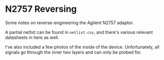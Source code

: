 # N2757 Reversing

Some notes on reverse-engineering the Agilent N2757 adaptor.

A partial netlist can be found in `netlist.csv`, and there's various relevant datasheets in here as well.

I've also included a few photos of the inside of the device. Unfortunately, all signals go through the inner two layers and can only be probed for.
